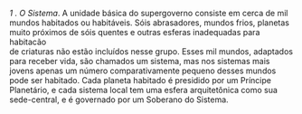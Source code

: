 ﻿<I>1 . O Sistema</I>. A unidade básica do supergoverno consiste em cerca de mil mundos habitados ou habitáveis. Sóis abrasadores, mundos frios, planetas muito próximos de sóis quentes e outras esferas inadequadas para habitacão<BR>de criaturas não estão incluídos nesse grupo. Esses mil mundos, adaptados para receber vida, são chamados um sistema, mas nos sistemas mais jovens apenas um número comparativamente pequeno desses mundos pode ser habitado. Cada planeta habitado é presidido por um Príncipe Planetário, e cada sistema local tem uma esfera arquitetônica como sua sede-central, e é governado por um Soberano do Sistema.